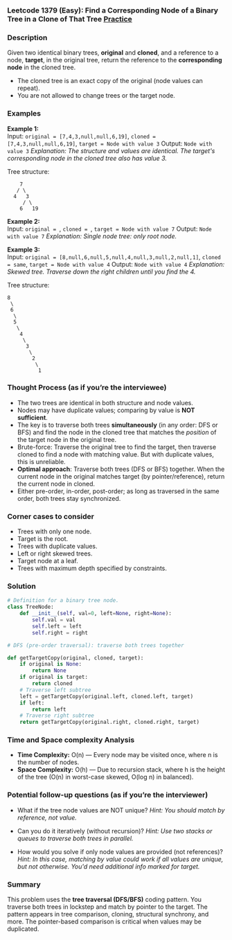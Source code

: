 ### Leetcode 1379 (Easy): Find a Corresponding Node of a Binary Tree in a Clone of That Tree [Practice](https://leetcode.com/problems/find-a-corresponding-node-of-a-binary-tree-in-a-clone-of-that-tree)

### Description  
Given two identical binary trees, **original** and **cloned**, and a reference to a node, **target**, in the original tree, return the reference to the **corresponding node** in the cloned tree.
- The cloned tree is an exact copy of the original (node values can repeat).
- You are not allowed to change trees or the target node.

### Examples  

**Example 1:**  
Input: `original = [7,4,3,null,null,6,19]`, `cloned = [7,4,3,null,null,6,19]`, `target = Node with value 3`
Output: `Node with value 3`
*Explanation: The structure and values are identical. The target's corresponding node in the cloned tree also has value 3.*

Tree structure:
```
    7
   / \
  4   3
     / \
    6   19
```

**Example 2:**  
Input: `original = `, `cloned = `, `target = Node with value 7`
Output: `Node with value 7`
*Explanation: Single node tree: only root node.*

**Example 3:**  
Input: `original = [8,null,6,null,5,null,4,null,3,null,2,null,1]`, `cloned = same`, `target = Node with value 4`
Output: `Node with value 4`
*Explanation: Skewed tree. Traverse down the right children until you find the 4.*

Tree structure:
```
8
 \
 6
  \
  5
   \
    4
     \
      3
       \
        2
         \
          1
```

### Thought Process (as if you’re the interviewee)  
- The two trees are identical in both structure and node values. 
- Nodes may have duplicate values; comparing by value is **NOT sufficient**.
- The key is to traverse both trees **simultaneously** (in any order: DFS or BFS) and find the node in the cloned tree that matches the *position* of the target node in the original tree.
- Brute-force: Traverse the original tree to find the target, then traverse cloned to find a node with matching value. But with duplicate values, this is unreliable.
- **Optimal approach**: Traverse both trees (DFS or BFS) together. When the current node in the original matches target (by pointer/reference), return the current node in cloned.
- Either pre-order, in-order, post-order; as long as traversed in the same order, both trees stay synchronized.

### Corner cases to consider  
- Trees with only one node.
- Target is the root.
- Trees with duplicate values.
- Left or right skewed trees.
- Target node at a leaf.
- Trees with maximum depth specified by constraints.

### Solution

```python
# Definition for a binary tree node.
class TreeNode:
    def __init__(self, val=0, left=None, right=None):
        self.val = val
        self.left = left
        self.right = right

# DFS (pre-order traversal): traverse both trees together

def getTargetCopy(original, cloned, target):
    if original is None:
        return None
    if original is target:
        return cloned
    # Traverse left subtree
    left = getTargetCopy(original.left, cloned.left, target)
    if left:
        return left
    # Traverse right subtree
    return getTargetCopy(original.right, cloned.right, target)
```

### Time and Space complexity Analysis  
- **Time Complexity:** O(n) — Every node may be visited once, where n is the number of nodes.
- **Space Complexity:** O(h) — Due to recursion stack, where h is the height of the tree (O(n) in worst-case skewed, O(log n) in balanced).

### Potential follow-up questions (as if you’re the interviewer)  

- What if the tree node values are NOT unique?
  *Hint: You should match by reference, not value.*

- Can you do it iteratively (without recursion)?
  *Hint: Use two stacks or queues to traverse both trees in parallel.*

- How would you solve if only node values are provided (not references)?
  *Hint: In this case, matching by value could work if all values are unique, but not otherwise. You'd need additional info marked for target.*

### Summary
This problem uses the **tree traversal (DFS/BFS)** coding pattern. You traverse both trees in lockstep and match by pointer to the target. The pattern appears in tree comparison, cloning, structural synchrony, and more. The pointer-based comparison is critical when values may be duplicated.